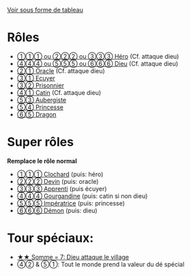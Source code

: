 [Voir sous forme de tableau](table)

# Rôles
- [①①① ou ②②② ou ③③③ Héro](special/attaque) (Cf. attaque dieu)
- [④④④ ou ⑤⑤⑤ ou ⑥⑥⑥ Dieu](special/attaque) (Cf. attaque dieu)
- [②① Oracle](special/attaque) (Cf. attaque dieu)
- [③① Ecuyer](roles/ecuyer)
- [③② Prisonnier](roles/prisonnier)
- [④① Catin](special/attaque) (Cf. attaque dieu)
- [⑤③ Aubergiste](roles/aubergiste)
- [⑤④ Princesse](roles/princesse)
- [⑥⑤ Dragon](roles/dragon)

# Super rôles
**Remplace le rôle normal**
- [①①① Clochard](superroles/clochard) (puis: héro)
- [②②② Devin](superroles/devin) (puis: oracle)
- [③③③ Apprenti](superroles/apprenti) (puis écuyer)
- [④④④ Gourgandine](superroles/gourgandine) (puis: catin si non dieu)
- [⑤⑤⑤ Impératrice](superroles/imperatrice) (puis: princesse)
- [⑥⑥⑥ Démon](superroles/demon) (puis: dieu)

# Tour spéciaux:
- [★★ Somme = 7: Dieu attaque le village](special/attaque)
- ④② & ⑤①: Tout le monde prend la valeur du dé spécial
